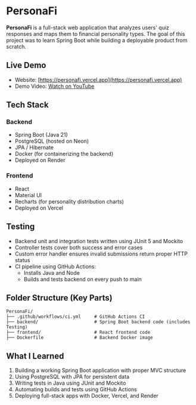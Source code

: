# PersonaFi

**PersonaFi** is a full-stack web application that analyzes users' quiz responses and maps them to financial personality types. The goal of this project was to learn Spring Boot while building a deployable product from scratch.

## Live Demo

- Website: [https://personafi.vercel.app](https://personafi.vercel.app)
- Demo Video: [Watch on YouTube](https://youtu.be/NtS-QbLqOVE)

## Tech Stack

### Backend
- Spring Boot (Java 21)
- PostgreSQL (hosted on Neon)
- JPA / Hibernate
- Docker (for containerizing the backend)
- Deployed on Render

### Frontend
- React
- Material UI
- Recharts (for personality distribution charts)
- Deployed on Vercel

## Testing

- Backend unit and integration tests written using JUnit 5 and Mockito
- Controller tests cover both success and error cases
- Custom error handler ensures invalid submissions return proper HTTP status
- CI pipeline using GitHub Actions:
  - Installs Java and Node
  - Builds and tests backend on every push to main

## Folder Structure (Key Parts)

```
PersonaFi/
├── .github/workflows/ci.yml     # GitHub Actions CI
├── backend/                     # Spring Boot backend code (includes Testing)
├── frontend/                    # React frontend code
├── Dockerfile                   # Backend Docker image
```

## What I Learned

1. Building a working Spring Boot application with proper MVC structure
2. Using PostgreSQL with JPA for persistent data
3. Writing tests in Java using JUnit and Mockito
4. Automating builds and tests using GitHub Actions
5. Deploying full-stack apps with Docker, Vercel, and Render
